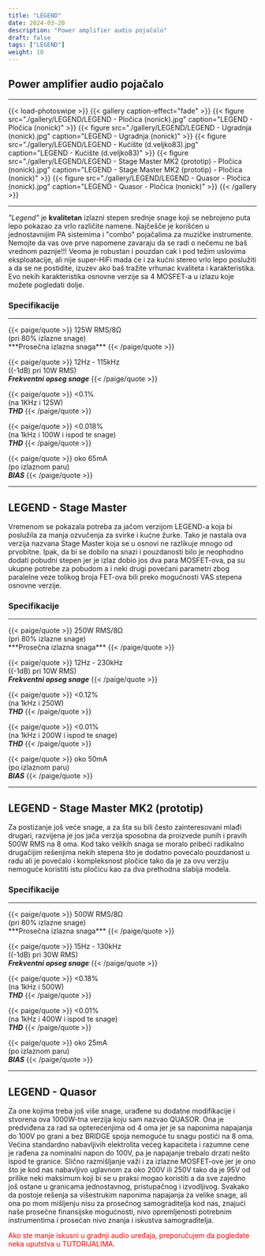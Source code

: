 ```yaml
---
title: "LEGEND"
date: 2024-03-20
description: "Power amplifier audio pojačalo"
draft: false
tags: ["LEGEND"]
weight: 10
---
```

## Power amplifier audio pojačalo
<hr>
{{< load-photoswipe >}}
{{< gallery caption-effect="fade" >}}
  {{< figure src="./gallery/LEGEND/LEGEND - Pločica (nonick).jpg" caption="LEGEND - Pločica (nonick)" >}}
  {{< figure src="./gallery/LEGEND/LEGEND - Ugradnja (nonick).jpg" caption="LEGEND - Ugradnja (nonick)" >}}
  {{< figure src="./gallery/LEGEND/LEGEND - Kućište (d.veljko83).jpg" caption="LEGEND - Kućište (d.veljko83)" >}}
  {{< figure src="./gallery/LEGEND/LEGEND - Stage Master MK2 (prototip) - Pločica (nonick).jpg" caption="LEGEND - Stage Master MK2 (prototip) - Pločica (nonick)" >}}
  {{< figure src="./gallery/LEGEND/LEGEND - Quasor - Pločica (nonick).jpg" caption="LEGEND - Quasor - Pločica (nonick)" >}}
{{< /gallery >}}
<hr>

*"Legend"* je **kvalitetan** izlazni stepen srednje snage koji se nebrojeno puta lepo pokazao za vrlo različite namene. Najčešče je korišćen u jednostavnijim PA sistemima i "combo" pojačalima za muzičke instrumente. Nemojte da vas ove prve napomene zavaraju da se radi o nečemu ne baš vrednom paznje!!! Veoma je robustan i pouzdan cak i pod težim uslovima eksploatacije, ali nije super-HiFi mada će i za kućni stereo vrlo lepo poslužiti a da se ne postidite, izuzev ako baš tražite vrhunac kvaliteta i karakteristika. Evo nekih karakteristika osnovne verzije sa 4 MOSFET-a u izlazu koje možete pogledati dolje.

### Specifikacije
<hr>
{{< paige/quote >}}
125W RMS/8Ω<br>(pri 80% izlazne snage)<br>***Prosečna izlazna snaga***
{{< /paige/quote >}}

{{< paige/quote >}}
12Hz - 115kHz<br>((-1dB) pri 10W RMS)<br>***Frekventni opseg snage***
{{< /paige/quote >}}

{{< paige/quote >}}
<0.1%<br>(na 1KHz i 125W)<br>***THD***
{{< /paige/quote >}}

{{< paige/quote >}}
<0.018%<br>(na 1kHz i 100W i ispod te snage)<br>***THD***
{{< /paige/quote >}}

{{< paige/quote >}}
oko 65mA<br>(po izlaznom paru)<br>***BIAS***
{{< /paige/quote >}}
<hr>

## LEGEND - Stage Master

Vremenom se pokazala potreba za jačom verzijom LEGEND-a koja bi poslužila za manja ozvučenja za svirke i kućne žurke. Tako je nastala ova verzija nazvana Stage Master koja se u osnovi ne razlikuje mnogo od prvobitne. Ipak, da bi se dobilo na snazi i pouzdanosti bilo je neophodno dodati pobudni stepen jer je izlaz dobio jos dva para MOSFET-ova, pa su ukupne potrebe za pobudom a i neki drugi povećani parametri zbog paralelne veze tolikog broja FET-ova bili preko mogućnosti VAS stepena osnovne verzije.

### Specifikacije
<hr>
{{< paige/quote >}}
250W RMS/8Ω<br>(pri 80% izlazne snage)<br>***Prosečna izlazna snaga***
{{< /paige/quote >}}

{{< paige/quote >}}
12Hz - 230kHz<br>((-1dB) pri 10W RMS)<br>***Frekventni opseg snage***
{{< /paige/quote >}}

{{< paige/quote >}}
<0.12%<br>(na 1kHz i 250W)<br>***THD***
{{< /paige/quote >}}

{{< paige/quote >}}
<0.01%<br>(na 1kHz i 200W i ispod te snage)<br>***THD***
{{< /paige/quote >}}

{{< paige/quote >}}
oko 50mA<br>(po izlaznom paru)<br>***BIAS***
{{< /paige/quote >}}
<hr>

## LEGEND - Stage Master MK2 (prototip)

Za postizanje još veće snage, a za šta su bili često zainteresovani mlađi drugari, razvijena je jos jača verzija sposobna da proizvede punih i pravih 500W RMS na 8 oma. Kod tako velikih snaga se moralo pribeći radikalno drugačijim rešenjima nekih stepena što je dodatno povećalo pouzdanost u radu ali je povećalo i kompleksnost pločice tako da je za ovu verziju nemoguće koristiti istu pločicu kao za dva prethodna slabija modela.

### Specifikacije
<hr>
{{< paige/quote >}}
500W RMS/8Ω<br>(pri 80% izlazne snage)<br>***Prosečna izlazna snaga***
{{< /paige/quote >}}

{{< paige/quote >}}
15Hz - 130kHz<br>((-1dB) pri 30W RMS)<br>***Frekventni opseg snage***
{{< /paige/quote >}}

{{< paige/quote >}}
<0.18%<br>(na 1kHz i 500W)<br>***THD***
{{< /paige/quote >}}

{{< paige/quote >}}
<0.01%<br>(na 1kHz i 400W i ispod te snage)<br>***THD***
{{< /paige/quote >}}

{{< paige/quote >}}
oko 25mA<br>(po izlaznom paru)<br>***BIAS***
{{< /paige/quote >}}
<hr>

## LEGEND - Quasor

Za one kojima treba još više snage, urađene su dodatne modifikacije i stvorena ova 1000W-tna verzija koju sam nazvao QUASOR. Ona je predviđena za rad sa opterećenjima od 4 oma jer je sa naponima napajanja do 100V po grani a bez BRIDGE spoja nemoguće tu snagu postići na 8 oma. Većina standardno nabavljivih elektrolita većeg kapaciteta i razumne cene je rađena za nominalni napon do 100V, pa je napajanje trebalo drzati nešto ispod te granice. Slično razmišljanje važi i za izlazne MOSFET-ove jer je ono što je kod nas nabavljivo uglavnom za oko 200V ili 250V tako da je 95V od prilike neki maksimum koji bi se u praksi mogao koristiti a da sve zajedno još ostane u granicama jednostavnog, pristupačnog i izvodljivog. Svakako da postoje rešenja sa višestrukim naponima napajanja za velike snage, ali ona po mom mišljenju nisu za prosečnog samograditelja kod nas, znajući naše prosečne finansijske mogućnosti, nivo opremljenosti potrebnim instrumentima i prosećan nivo znanja i iskustva samograditelja.

<p style="color: red;" class="text-center">Ako ste manje iskusni u gradnji audio uređaja, preporučujem da pogledate neka uputstva u TUTORIJALIMA.</p>
